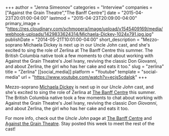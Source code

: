 +++
author = "Jenna Simeonov"
categories = "Interview"
companies = ["Against the Grain Theatre","The Banff Centre"]
date = "2015-04-23T20:01:00-04:00"
lastmod = "2015-04-23T20:09:00-04:00"
primary_image = "https://res.cloudinary.com/schmopera/image/upload/v1545409169/media/webhook-uploads/1429833624314/Michaela-Dickey-1024x791.jpg.jpg"
publishDate = "2014-05-21T10:01:00-04:00"
short_description = "Mezzo-soprano Michaela Dickey is next up in our Uncle John cast, and she&#039;s excited to sing the role of Zerlina at The Banff Centre this summer. The British Columbia native took a few moments to chat about working with Against the Grain Theatre&#039;s Joel Ivany, reviving the classic Don Giovanni, and about Zerlina, the girl who has her cake and eats it too."
slug = "zerlina"
title = "Zerlina"
[[social_media]]
platform = "Youtube"
template = "social-media"
url = "https://www.youtube.com/watch?v=ecjs5cdaIqk"
+++

Mezzo-soprano [Michaela Dickey](https://twitter.com/MichaelaDickey) is next up in our _Uncle John_ cast, and she's excited to sing the role of Zerlina at [The Banff Centre](http://www.banffcentre.ca/programs/program.aspx?id=1457) this summer. The British Columbia native took a few moments to chat about working with Against the Grain Theatre's Joel Ivany, reviving the classic _Don Giovanni_, and about Zerlina, the girl who has her cake and eats it too.

For more info, check out the _Uncle John_ page at [The Banff Centre](https://www.facebook.com/events/1494928980723400/) and [Against the Grain Theatre](https://www.facebook.com/AtGtheatre?ref=br_tf). Stay posted this week to meet the rest of the cast!
